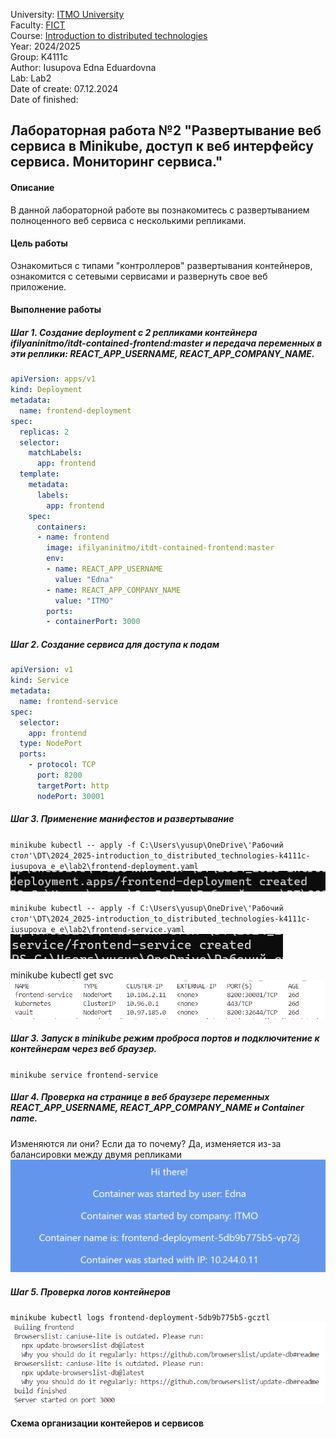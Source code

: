 University: [ITMO University](https://itmo.ru/ru/)  
Faculty: [FICT](https://fict.itmo.ru)  
Course: [Introduction to distributed technologies](https://github.com/itmo-ict-faculty/introduction-to-distributed-technologies)  
Year: 2024/2025  
Group: K4111c  
Author: Iusupova Edna Eduardovna  
Lab: Lab2  
Date of create: 07.12.2024  
Date of finished:   

## Лабораторная работа №2 "Развертывание веб сервиса в Minikube, доступ к веб интерфейсу сервиса. Мониторинг сервиса."  
#### Описание  
В данной лабораторной работе вы познакомитесь с развертыванием полноценного веб сервиса с несколькими репликами.  

#### Цель работы  
Ознакомиться с типами "контроллеров" развертывания контейнеров, ознакомится с сетевыми сервисами и развернуть свое веб приложение. 

#### Выполнение работы
##### Шаг 1. Cоздание deployment с 2 репликами контейнера ifilyaninitmo/itdt-contained-frontend:master и передача переменных в эти реплики: REACT_APP_USERNAME, REACT_APP_COMPANY_NAME.

```yaml
apiVersion: apps/v1
kind: Deployment
metadata:
  name: frontend-deployment
spec:
  replicas: 2
  selector:
    matchLabels:
      app: frontend
  template:
    metadata:
      labels:
        app: frontend
    spec:
      containers:
      - name: frontend
        image: ifilyaninitmo/itdt-contained-frontend:master
        env:
        - name: REACT_APP_USERNAME
          value: "Edna"  
        - name: REACT_APP_COMPANY_NAME
          value: "ITMO"  
        ports:
        - containerPort: 3000
```

##### Шаг 2. Создание сервиса для доступа к подам
```yaml
apiVersion: v1
kind: Service
metadata:
  name: frontend-service
spec:
  selector:
    app: frontend
  type: NodePort
  ports:
    - protocol: TCP
      port: 8200       
      targetPort: http 
      nodePort: 30001 
```
##### Шаг 3. Применение манифестов и развертывание
`minikube kubectl -- apply -f C:\Users\yusup\OneDrive\'Рабочий стол'\DT\2024_2025-introduction_to_distributed_technologies-k4111c-iusupova_e_e\lab2\frontend-deployment.yaml`
![alt text](image.png)

`minikube kubectl -- apply -f C:\Users\yusup\OneDrive\'Рабочий стол'\DT\2024_2025-introduction_to_distributed_technologies-k4111c-iusupova_e_e\lab2\frontend-service.yaml`
![alt text](image-1.png)

 minikube kubectl get svc 
 ![alt text](image-2.png)

##### Шаг 3. Запуск в minikube режим проброса портов и подключитение к контейнерам через веб браузер.

`minikube service frontend-service`

##### Шаг 4. Проверка на странице в веб браузере переменных REACT_APP_USERNAME, REACT_APP_COMPANY_NAME и Container name. 

Изменяются ли они? Если да то почему?
Да, изменяется из-за балансировки между двумя репликами
![alt text](image-4.png)
##### Шаг 5. Проверка логов контейнеров
`minikube kubectl logs frontend-deployment-5db9b775b5-gcztl`  
![alt text](image-3.png)
  
   
#### Схема организации контейеров и сервисов


